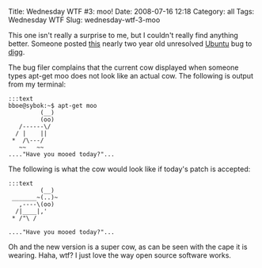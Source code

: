 Title: Wednesday WTF \#3: moo!
Date: 2008-07-16 12:18
Category: all
Tags: Wednesday WTF
Slug: wednesday-wtf-3-moo

This one isn't really a surprise to me, but I couldn't really find anything
better. Someone posted [this][] nearly two year old unresolved [Ubuntu][] bug
to [digg][].

The bug filer complains that the current cow displayed when someone types
apt-get moo does not look like an actual cow. The following is output from my
terminal:

    :::text
    bboe@sybok:~$ apt-get moo
             (__)
             (oo)
       /------\/
      / |    ||
     *  /\---/  
       ~~   ~~
    ...."Have you mooed today?"...

The following is what the cow would look like if today's patch is accepted:

    :::text
             (__)
     _______~(..)~
       ,----\(oo)
      /|____|,'
     * /"\ /  

    ...."Have you mooed today?"...

Oh and the new version is a super cow, as can be seen with the cape it is
wearing. Haha, wtf? I just love the way open source software works.

  [this]: https://bugs.launchpad.net/ubuntu/+source/apt/+bug/56125
  [Ubuntu]: http://ubuntu.com
  [digg]: http://digg.com
